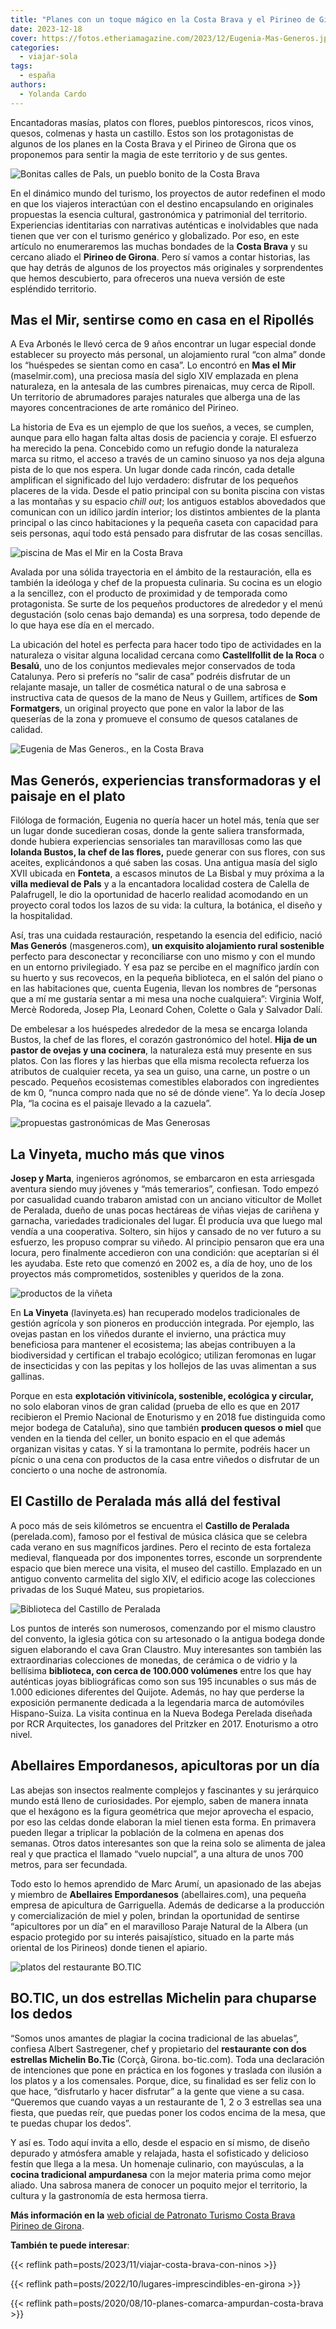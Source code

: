 ```yaml
---
title: "Planes con un toque mágico en la Costa Brava y el Pirineo de Girona"
date: 2023-12-18
cover: https://fotos.etheriamagazine.com/2023/12/Eugenia-Mas-Generos.jpg
categories: 
  - viajar-sola
tags: 
  - españa
authors: 
  - Yolanda Cardo
---
```


Encantadoras masías, platos con flores, pueblos pintorescos, ricos vinos, quesos, 
colmenas y hasta un castillo. Estos son los protagonistas de algunos de los planes en la 
Costa Brava y el Pirineo de Girona que os proponemos para sentir la magia de este 
territorio y de sus gentes. 

![Bonitas calles de Pals, un pueblo bonito de la Costa Brava](https://fotos.etheriamagazine.com/2023/12/costa-brava-Calles-villa-medieval-Pals.jpg "Bonitas calles de Pals. © Yolanda Cardo")

En el dinámico mundo del turismo, los proyectos de autor redefinen el modo en que los 
viajeros interactúan con el destino encapsulando en originales propuestas la esencia 
cultural, gastronómica y patrimonial del territorio. Experiencias identitarias con 
narrativas auténticas e inolvidables que nada tienen que ver con el turismo genérico y 
globalizado. Por eso, en este artículo no enumeraremos las muchas bondades de la **Costa 
Brava** y su cercano aliado el **Pirineo de Girona**. Pero sí vamos a contar historias, 
las que hay detrás de algunos de los proyectos más originales y sorprendentes que hemos 
descubierto, para ofreceros una nueva versión de este espléndido territorio. 

## Mas el Mir, sentirse como en casa en el Ripollés

A Eva Arbonés le llevó cerca de 9 años encontrar un lugar especial donde establecer su 
proyecto más personal, un alojamiento rural “con alma” donde los “huéspedes se sientan 
como en casa”. Lo encontró en **Mas el Mir** (maselmir.com), una preciosa masía del 
siglo XIV emplazada en plena naturaleza, en la antesala de las cumbres pirenaicas, muy 
cerca de Ripoll. Un territorio de abrumadores parajes naturales que alberga una de las 
mayores concentraciones de arte románico del Pirineo. 

La historia de Eva es un ejemplo de que los sueños, a veces, se cumplen, aunque para 
ello hagan falta altas dosis de paciencia y coraje. El esfuerzo ha merecido la pena. 
Concebido como un refugio donde la naturaleza marca su ritmo, el acceso a través de un 
camino sinuoso ya nos deja alguna pista de lo que nos espera. Un lugar donde cada 
rincón, cada detalle amplifican el significado del lujo verdadero: disfrutar de los 
pequeños placeres de la vida. Desde el patio principal con su bonita piscina con vistas 
a las montañas y su espacio _chill out_; los antiguos establos abovedados que comunican 
con un idílico jardín interior; los distintos ambientes de la planta principal o las 
cinco habitaciones y la pequeña caseta con capacidad para seis personas, aquí todo está 
pensado para disfrutar de las cosas sencillas. 

![piscina de Mas el Mir en la Costa Brava](https://fotos.etheriamagazine.com/2023/12/costa-brava-Mas-el-Mir-piscina.jpg "Mas el Mir, el proyecto más personal de Eva Arbonés. © Yolanda Cardo.")

Avalada por una sólida trayectoria en el ámbito de la restauración, ella es también la 
ideóloga y chef de la propuesta culinaria. Su cocina es un elogio a la sencillez, con el 
producto de proximidad y de temporada como protagonista. Se surte de los pequeños 
productores de alrededor y el menú degustación (solo cenas bajo demanda) es una 
sorpresa, todo depende de lo que haya ese día en el mercado. 

La ubicación del hotel es perfecta para hacer todo tipo de actividades en la naturaleza 
o visitar alguna localidad cercana como **Castellfollit de la Roca** o **Besalú**, uno 
de los conjuntos medievales mejor conservados de toda Catalunya. Pero si preferís no 
“salir de casa” podréis disfrutar de un relajante masaje, un taller de cosmética natural 
o de una sabrosa e instructiva cata de quesos de la mano de Neus y Guillem, artífices de 
**Som Formatgers**, un original proyecto que pone en valor la labor de las queserías de 
la zona y promueve el consumo de quesos catalanes de calidad. 

![Eugenia de Mas Generos., en la Costa Brava](https://fotos.etheriamagazine.com/2023/12/Eugenia-Mas-Generos.jpg "Eugenia, propietaria de Mas Generós. © Yolanda Cardo")

## Mas Generós, experiencias transformadoras y el paisaje en el plato

Filóloga de formación, Eugenia no quería hacer un hotel más, tenía que ser un lugar 
donde sucedieran cosas, donde la gente saliera transformada, donde hubiera experiencias 
sensoriales tan maravillosas como las que **Iolanda Bustos, la chef de las flores,** 
puede generar con sus flores, con sus aceites, explicándonos a qué saben las cosas. Una 
antigua masía del siglo XVII ubicada en **Fonteta**, a escasos minutos de La Bisbal y 
muy próxima a la **villa medieval de Pals** y a la encantadora localidad costera de 
Calella de Palafrugell, le dio la oportunidad de hacerlo realidad acomodando en un 
proyecto coral todos los lazos de su vida: la cultura, la botánica, el diseño y la 
hospitalidad. 

Así, tras una cuidada restauración, respetando la esencia del edificio, nació **Mas 
Generós** (masgeneros.com), **un exquisito alojamiento rural sostenible** perfecto para 
desconectar y reconciliarse con uno mismo y con el mundo en un entorno privilegiado. Y 
esa paz se percibe en el magnífico jardín con su huerto y sus recovecos, en la pequeña 
biblioteca, en el salón del piano o en las habitaciones que, cuenta Eugenia, llevan los 
nombres de “personas que a mí me gustaría sentar a mi mesa una noche cualquiera”: 
Virginia Wolf, Mercè Rodoreda, Josep Pla, Leonard Cohen, Colette o Gala y Salvador Dalí. 

De embelesar a los huéspedes alrededor de la mesa se encarga Iolanda Bustos, la chef de 
las flores, el corazón gastronómico del hotel. **Hija de un pastor de ovejas y una 
cocinera**, la naturaleza está muy presente en sus platos. Con las flores y las hierbas 
que ella misma recolecta refuerza los atributos de cualquier receta, ya sea un guiso, 
una carne, un postre o un pescado. Pequeños ecosistemas comestibles elaborados con 
ingredientes de km 0, “nunca compro nada que no sé de dónde viene”. Ya lo decía Josep 
Pla, “la cocina es el paisaje llevado a la cazuela”. 

![propuestas gastronómicas de Mas Generosas](https://fotos.etheriamagazine.com/2023/12/costa-brava-Mas-Generos.jpg "Iolanda Bustos es el alma de la propuesta gastronómica de Mas Generós. © Yolanda Cardo")

## La Vinyeta, mucho más que vinos

**Josep y Marta**, ingenieros agrónomos, se embarcaron en esta arriesgada aventura 
siendo muy jóvenes y “más temerarios”, confiesan. Todo empezó por casualidad cuando 
trabaron amistad con un anciano viticultor de Mollet de Peralada, dueño de unas pocas 
hectáreas de viñas viejas de cariñena y garnacha, variedades tradicionales del lugar. Él 
producía uva que luego mal vendía a una cooperativa. Soltero, sin hijos y cansado de no 
ver futuro a su esfuerzo, les propuso comprar su viñedo. Al principio pensaron que era 
una locura, pero finalmente accedieron con una condición: que aceptarían si él les 
ayudaba. Este reto que comenzó en 2002 es, a día de hoy, uno de los proyectos más 
comprometidos, sostenibles y queridos de la zona. 

![productos de la viñeta](https://fotos.etheriamagazine.com/2023/12/Costa-brava-La-Vinyeta.jpg "En La Vinyeta no sólo elaboran vinos, también producen quesos. © Yolanda Cardo.")

En **La Vinyeta** (lavinyeta.es) han recuperado modelos tradicionales de gestión 
agrícola y son pioneros en producción integrada. Por ejemplo, las ovejas pastan en los 
viñedos durante el invierno, una práctica muy beneficiosa para mantener el ecosistema; 
las abejas contribuyen a la biodiversidad y certifican el trabajo ecológico; utilizan 
feromonas en lugar de insecticidas y con las pepitas y los hollejos de las uvas 
alimentan a sus gallinas. 

Porque en esta **explotación vitivinícola, sostenible, ecológica y circular,** no solo 
elaboran vinos de gran calidad (prueba de ello es que en 2017 recibieron el Premio 
Nacional de Enoturismo y en 2018 fue distinguida como mejor bodega de Cataluña), sino 
que también **producen quesos o miel** que venden en la tienda del celler, un bonito 
espacio en el que además organizan visitas y catas. Y si la tramontana lo permite, 
podréis hacer un pícnic o una cena con productos de la casa entre viñedos o disfrutar de 
un concierto o una noche de astronomía. 

## El Castillo de Peralada más allá del festival

A poco más de seis kilómetros se encuentra el **Castillo de Peralada** (perelada.com), 
famoso por el festival de música clásica que se celebra cada verano en sus magníficos 
jardines. Pero el recinto de esta fortaleza medieval, flanqueada por dos imponentes 
torres, esconde un sorprendente espacio que bien merece una visita, el museo del 
castillo. Emplazado en un antiguo convento carmelita del siglo XIV, el edificio acoge 
las colecciones privadas de los Suqué Mateu, sus propietarios. 

![Biblioteca del Castillo de Peralada](https://fotos.etheriamagazine.com/2023/12/costa-brava-Biblioteca-Castillo-Peralada.jpg "La Biblioteca del Castillo de Peralada contiene numerosas joyas bibliográficas. © Yolanda Cardo.")

Los puntos de interés son numerosos, comenzando por el mismo claustro del convento, la 
iglesia gótica con su artesonado o la antigua bodega donde siguen elaborando el cava 
Gran Claustro. Muy interesantes son también las extraordinarias colecciones de monedas, 
de cerámica o de vidrio y la bellísima **biblioteca, con cerca de 100.000 volúmenes** 
entre los que hay auténticas joyas bibliográficas como son sus 195 incunables o sus más 
de 1.000 ediciones diferentes del Quijote. Además, no hay que perderse la exposición 
permanente dedicada a la legendaria marca de automóviles Hispano-Suiza. La visita 
continua en la Nueva Bodega Perelada diseñada por RCR Arquitectes, los ganadores del 
Pritzker en 2017. Enoturismo a otro nivel. 

## Abellaires Empordanesos, apicultoras por un día

Las abejas son insectos realmente complejos y fascinantes y su jerárquico mundo está 
lleno de curiosidades. Por ejemplo, saben de manera innata que el hexágono es la figura 
geométrica que mejor aprovecha el espacio, por eso las celdas donde elaboran la miel 
tienen esta forma. En primavera pueden llegar a triplicar la población de la colmena en 
apenas dos semanas. Otros datos interesantes son que la reina solo se alimenta de jalea 
real y que practica el llamado “vuelo nupcial”, a una altura de unos 700 metros, para 
ser fecundada. 

Todo esto lo hemos aprendido de Marc Arumí, un apasionado de las abejas y miembro de 
**Abellaires Empordanesos** (abellaires.com), una pequeña empresa de apicultura de 
Garriguella. Además de dedicarse a la producción y comercialización de miel y polen, 
brindan la oportunidad de sentirse “apicultores por un día” en el maravilloso Paraje 
Natural de la Albera (un espacio protegido por su interés paisajístico, situado en la 
parte más oriental de los Pirineos) donde tienen el apiario. 

![platos del restaurante BO.TIC](https://fotos.etheriamagazine.com/2023/12/costa-brava-restaurante-BO-TIC.jpg "BO.TIC, el restaurante de Albert Sastregener con dos estrellas Michelin. © Yolanda Cardo")

## BO.TIC, un dos estrellas Michelin para chuparse los dedos

“Somos unos amantes de plagiar la cocina tradicional de las abuelas”, confiesa Albert 
Sastregener, chef y propietario del **restaurante con dos estrellas Michelin Bo.Tic** 
(Corçà, Girona. bo-tic.com). Toda una declaración de intenciones que pone en práctica en 
los fogones y traslada con ilusión a los platos y a los comensales. Porque, dice, su 
finalidad es ser feliz con lo que hace, “disfrutarlo y hacer disfrutar” a la gente que 
viene a su casa. “Queremos que cuando vayas a un restaurante de 1, 2 o 3 estrellas sea 
una fiesta, que puedas reír, que puedas poner los codos encima de la mesa, que te puedas 
chupar los dedos”. 

Y así es. Todo aquí invita a ello, desde el espacio en sí mismo, de diseño depurado y 
atmósfera amable y relajada, hasta el sofisticado y delicioso festín que llega a la 
mesa. Un homenaje culinario, con mayúsculas, a la **cocina tradicional ampurdanesa** con 
la mejor materia prima como mejor aliado. Una sabrosa manera de conocer un poquito mejor 
el territorio, la cultura y la gastronomía de esta hermosa tierra. 

**Más información en la** [web oficial de Patronato Turismo Costa Brava Pirineo de 
Girona](http://www.costabrava.org). 

**También te puede interesar**: 

{{< reflink path=posts/2023/11/viajar-costa-brava-con-ninos >}} 

{{< reflink path=posts/2022/10/lugares-imprescindibles-en-girona >}} 

{{< reflink path=posts/2020/08/10-planes-comarca-ampurdan-costa-brava >}}
